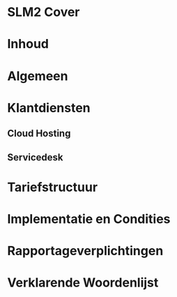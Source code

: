 # SLM2 Cover

# Inhoud

# Algemeen

<!-- @include Algemeen/Begripsbepaling.md -->
<!-- @include Algemeen/Inleiding.md -->
<!-- @include Algemeen/Prioriteitbepaling.md -->
<!-- @include Algemeen/Beschrijving van de Dienstverlening.md -->
<!-- @include Algemeen/Continuïteit van de Cloud-Dienstverlening.md -->
<!-- @include Algemeen/Aansprakelijkheid.md -->

# Klantdiensten

<!-- @include Klantdiensten/Definitie.md -->

## Cloud Hosting

<!-- @include Klantdiensten/Cloud Hosting/Service Levels.md -->
<!-- @include Klantdiensten/Cloud Hosting/Risicoanalyse.md -->
<!-- @include Klantdiensten/Cloud Hosting/Capaciteitsplanning.md -->

## Servicedesk

<!-- @include Klantdiensten/Servicedesk/Service Levels.md -->
<!-- @include Klantdiensten/Servicedesk/Risicoanalyse.md -->
<!-- @include Klantdiensten/Servicedesk/Capaciteitsplanning.md -->

# Tariefstructuur

<!-- @include Tariefstructuur/Eenmalige Kosten.md -->
<!-- @include Tariefstructuur/Structurele Kosten.md -->
<!-- @include Tariefstructuur/Niveau's van Dienstverlening.md -->
<!-- @include Tariefstructuur/Helpdeskondersteuning.md -->

# Implementatie en Condities

<!-- @include Implementatie en Condities/Eisen aan Infrastructuur.md -->
<!-- @include Implementatie en Condities/Geschatte Opleverdatum.md -->
<!-- @include Implementatie en Condities/Proefperiode.md -->
<!-- @include Implementatie en Condities/Bonus en Malus.md -->

# Rapportageverplichtingen

<!-- @include Rapportageverplichtingen/Voorbeeld Service Level Rapport.md -->
<!-- @include Rapportageverplichtingen/Service Review.md -->

# Verklarende Woordenlijst

<!-- @include Verklarende Woordenlijst/Verklarende Woordenlijst.md -->

